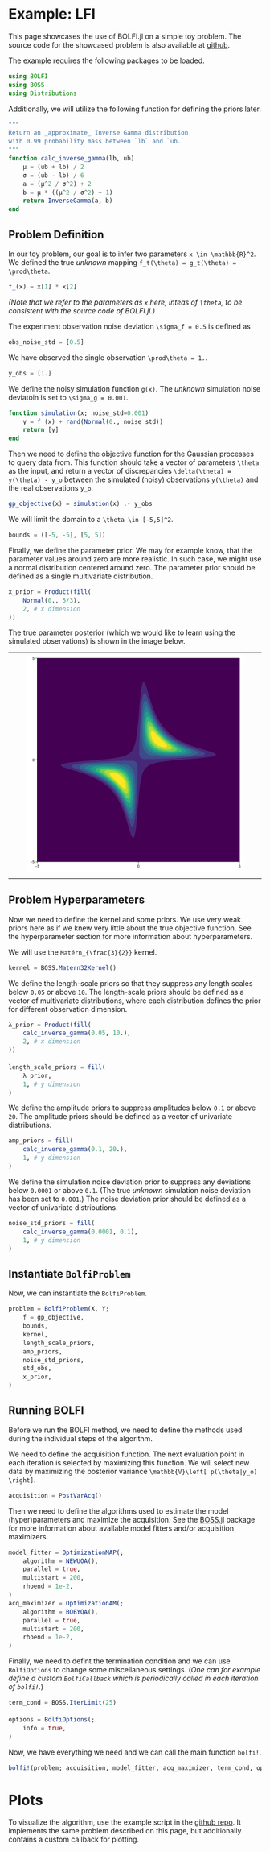 # Example: LFI

This page showcases the use of BOLFI.jl on a simple toy problem. The source code for the showcased problem is also available at [github](https://github.com/soldasim/BOLFI.jl/tree/master/examples/simple).

The example requires the following packages to be loaded.
```julia
using BOLFI
using BOSS
using Distributions
```

Additionally, we will utilize the following function for defining the priors later.
```julia
"""
Return an _approximate_ Inverse Gamma distribution
with 0.99 probability mass between `lb` and `ub.`
"""
function calc_inverse_gamma(lb, ub)
    μ = (ub + lb) / 2
    σ = (ub - lb) / 6
    a = (μ^2 / σ^2) + 2
    b = μ * ((μ^2 / σ^2) + 1)
    return InverseGamma(a, b)
end
```

## Problem Definition

In our toy problem, our goal is to infer two parameters ``x \in \mathbb{R}^2``. We defined the true _unknown_ mapping ``f_t(\theta) = g_t(\theta) = \prod\theta``.
```julia
f_(x) = x[1] * x[2]
```

_(Note that we refer to the parameters as `x` here, inteas of ``\theta``, to be consistent with the source code of BOLFI.jl.)_

The experiment observation noise deviation ``\sigma_f = 0.5`` is defined as
```julia
obs_noise_std = [0.5]
```

We have observed the single observation ``\prod\theta = 1.``.
```julia
y_obs = [1.]
```

We define the noisy simulation function ``g(x)``. The _unknown_ simulation noise deviatoin is set to ``\sigma_g = 0.001``.
```julia
function simulation(x; noise_std=0.001)
    y = f_(x) + rand(Normal(0., noise_std))
    return [y]
end
```

Then we need to define the objective function for the Gaussian processes to query data from. This function should take a vector of parameters ``\theta`` as the input, and return a vector of discrepancies ``\delta(\theta) = y(\theta) - y_o`` between the simulated (noisy) observations ``y(\theta)`` and the real observations ``y_o``.
```julia
gp_objective(x) = simulation(x) .- y_obs
```

We will limit the domain to a ``\theta \in [-5,5]^2``.
```julia
bounds = ([-5, -5], [5, 5])
```

Finally, we define the parameter prior. We may for example know, that the parameter values around zero are more realistic. In such case, we might use a normal distribution centered around zero. The parameter prior should be defined as a single multivariate distribution.
```julia
x_prior = Product(fill(
    Normal(0., 5/3),
    2, # x dimension
))
```

The true parameter posterior (which we would like to learn using the simulated observations) is shown in the image below.

| | | | | |
| --- | --- | --- | --- | --- |
| | | ![True Posterior](img/post.png) | | |
| | | | | |

## Problem Hyperparameters

Now we need to define the kernel and some priors. We use very weak priors here as if we knew very little about the true objective function. See the hyperparameter section for more information about hyperparameters.

We will use the ``Matérn_{\frac{3}{2}}`` kernel.
```julia
kernel = BOSS.Matern32Kernel()
```

We define the length-scale priors so that they suppress any length scales below ``0.05`` or above ``10``. The length-scale priors should be defined as a vector of multivariate distributions, where each distribution defines the prior for different observation dimension.
```julia
λ_prior = Product(fill(
    calc_inverse_gamma(0.05, 10.),
    2, # x dimension
))

length_scale_priors = fill(
    λ_prior,
    1, # y dimension
)
```

We define the amplitude priors to suppress amplitudes below ``0.1`` or above ``20``. The amplitude priors should be defined as a vector of univariate distributions.
```julia
amp_priors = fill(
    calc_inverse_gamma(0.1, 20.),
    1, # y dimension
)
```

We define the simulation noise deviation prior to suppress any deviations below ``0.0001`` or above ``0.1``. (The true _unknown_ simulation noise deviation has been set to ``0.001``.) The noise deviation prior should be defined as a vector of univariate distributions.
```julia
noise_std_priors = fill(
    calc_inverse_gamma(0.0001, 0.1),
    1, # y dimension
)
```

## Instantiate `BolfiProblem`

Now, we can instantiate the `BolfiProblem`.
```julia
problem = BolfiProblem(X, Y;
    f = gp_objective,
    bounds,
    kernel,
    length_scale_priors,
    amp_priors,
    noise_std_priors,
    std_obs,
    x_prior,
)
```

## Running BOLFI

Before we run the BOLFI method, we need to define the methods used during the individual steps of the algorithm.

We need to define the acquisition function. The next evaluation point in each iteration is selected by maximizing this function. We will select new data by maximizing the posterior variance ``\mathbb{V}\left[ p(\theta|y_o) \right]``.
```julia
acquisition = PostVarAcq()
```

Then we need to define the algorithms used to estimate the model (hyper)parameters and maximize the acquisition. See the [BOSS.jl](https://soldasim.github.io/BOSS.jl/stable/) package for more information about available model fitters and/or acquisition maximizers.
```julia
model_fitter = OptimizationMAP(;
    algorithm = NEWUOA(),
    parallel = true,
    multistart = 200,
    rhoend = 1e-2,
)
acq_maximizer = OptimizationAM(;
    algorithm = BOBYQA(),
    parallel = true,
    multistart = 200,
    rhoend = 1e-2,
)
```

Finally, we need to defint the termination condition and we can use `BolfiOptions` to change some miscellaneous settings. (_One can for example define a custom `BolfiCallback` which is periodically called in each iteration of `bolfi!`._)
```julia
term_cond = BOSS.IterLimit(25)

options = BolfiOptions(;
    info = true,
)
```

Now, we have everything we need and we can call the main function `bolfi!`.
```julia
bolfi!(problem; acquisition, model_fitter, acq_maximizer, term_cond, options)
```

# Plots

To visualize the algorithm, use the example script in the [github repo](https://github.com/soldasim/BOLFI.jl/tree/master/examples/simple). It implements the same problem described on this page, but additionally contains a custom callback for plotting.
